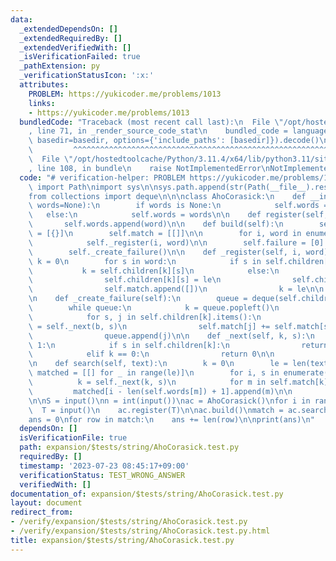 ```yaml
---
data:
  _extendedDependsOn: []
  _extendedRequiredBy: []
  _extendedVerifiedWith: []
  _isVerificationFailed: true
  _pathExtension: py
  _verificationStatusIcon: ':x:'
  attributes:
    PROBLEM: https://yukicoder.me/problems/1013
    links:
    - https://yukicoder.me/problems/1013
  bundledCode: "Traceback (most recent call last):\n  File \"/opt/hostedtoolcache/Python/3.11.4/x64/lib/python3.11/site-packages/onlinejudge_verify/documentation/build.py\"\
    , line 71, in _render_source_code_stat\n    bundled_code = language.bundle(stat.path,\
    \ basedir=basedir, options={'include_paths': [basedir]}).decode()\n          \
    \         ^^^^^^^^^^^^^^^^^^^^^^^^^^^^^^^^^^^^^^^^^^^^^^^^^^^^^^^^^^^^^^^^^^^^^^^^^^^^^^^^^\n\
    \  File \"/opt/hostedtoolcache/Python/3.11.4/x64/lib/python3.11/site-packages/onlinejudge_verify/languages/python.py\"\
    , line 108, in bundle\n    raise NotImplementedError\nNotImplementedError\n"
  code: "# verification-helper: PROBLEM https://yukicoder.me/problems/1013\nfrom pathlib\
    \ import Path\nimport sys\n\nsys.path.append(str(Path(__file__).resolve().parent.parent.parent.parent))\n\
    from collections import deque\n\n\nclass AhoCorasick:\n    def __init__(self,\
    \ words=None):\n        if words is None:\n            self.words = []\n     \
    \   else:\n            self.words = words\n\n    def register(self, word):\n \
    \       self.words.append(word)\n\n    def build(self):\n        self.children\
    \ = [{}]\n        self.match = [[]]\n\n        for i, word in enumerate(self.words):\n\
    \            self._register(i, word)\n\n        self.failure = [0] * len(self.children)\n\
    \        self._create_failure()\n\n    def _register(self, i, word):\n       \
    \ k = 0\n        for s in word:\n            if s in self.children[k]:\n     \
    \           k = self.children[k][s]\n            else:\n                le = len(self.children)\n\
    \                self.children[k][s] = le\n                self.children.append({})\n\
    \                self.match.append([])\n                k = le\n\n        self.match[k].append(i)\n\
    \n    def _create_failure(self):\n        queue = deque(self.children[0].values())\n\
    \        while queue:\n            k = queue.popleft()\n            b = self.failure[k]\n\
    \            for s, j in self.children[k].items():\n                self.failure[j]\
    \ = self._next(b, s)\n                self.match[j] += self.match[self.failure[j]]\n\
    \                queue.append(j)\n\n    def _next(self, k, s):\n        while\
    \ 1:\n            if s in self.children[k]:\n                return self.children[k][s]\n\
    \            elif k == 0:\n                return 0\n\n            k = self.failure[k]\n\
    \n    def search(self, text):\n        k = 0\n        le = len(text)\n       \
    \ matched = [[] for _ in range(le)]\n        for i, s in enumerate(text):\n  \
    \          k = self._next(k, s)\n            for m in self.match[k]:\n       \
    \         matched[i - len(self.words[m]) + 1].append(m)\n\n        return matched\n\
    \n\nS = input()\nn = int(input())\nac = AhoCorasick()\nfor i in range(n):\n  \
    \  T = input()\n    ac.register(T)\n\nac.build()\nmatch = ac.search(S)\nls = len(S)\n\
    ans = 0\nfor row in match:\n    ans += len(row)\n\nprint(ans)\n"
  dependsOn: []
  isVerificationFile: true
  path: expansion/$tests/string/AhoCorasick.test.py
  requiredBy: []
  timestamp: '2023-07-23 08:45:17+09:00'
  verificationStatus: TEST_WRONG_ANSWER
  verifiedWith: []
documentation_of: expansion/$tests/string/AhoCorasick.test.py
layout: document
redirect_from:
- /verify/expansion/$tests/string/AhoCorasick.test.py
- /verify/expansion/$tests/string/AhoCorasick.test.py.html
title: expansion/$tests/string/AhoCorasick.test.py
---
```

